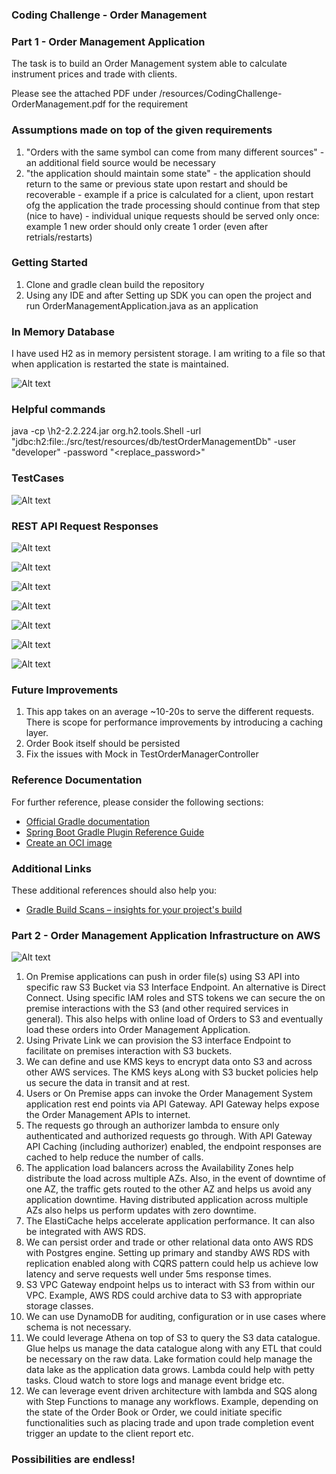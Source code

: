 ### Coding Challenge - Order Management

### Part 1 - Order Management Application

The task is to build an Order Management system able to calculate instrument prices and trade with clients.

Please see the attached PDF under /resources/CodingChallenge-OrderManagement.pdf for the requirement

### Assumptions made on top of the given requirements
1. "Orders with the same symbol can come from many different sources" - an additional field source would be necessary
2. "the application should maintain some state"
        - the application should return to the same or previous state upon restart and should be recoverable - example if a price is calculated for a client, upon restart ofg the application the trade processing should continue from that step (nice to have)
        - individual unique requests should be served only once: example 1 new order should only create 1 order (even after retrials/restarts)

### Getting Started
1. Clone and gradle clean build the repository
2. Using any IDE and after Setting up SDK you can open the project and run OrderManagementApplication.java as an application

### In Memory Database
I have used H2 as in memory persistent storage. I am writing to a file so that when application is restarted the state is maintained.

![Alt text](/images/H2InMemory.png?raw=true "H2 In Memory")

### Helpful commands
java -cp <location>\h2-2.2.224.jar org.h2.tools.Shell -url "jdbc:h2:file:./src/test/resources/db/testOrderManagementDb" -user "developer" -password "<replace_password>"

### TestCases

![Alt text](/images/TestCasesExecution.png?raw=true "TDD Approach")

### REST API Request Responses

![Alt text](/images/AddNewOrder.png?raw=true "Add New Order")

![Alt text](/images/RemoveOrder.png?raw=true "Remove Order")

![Alt text](/images/ModifyOrder.png?raw=true "Modify Order")

![Alt text](/images/OrderNotFound.png?raw=true "Order Not Found")

![Alt text](/images/CalculatedPrice.png?raw=true "Calculate Price")

![Alt text](/images/PlacedTrade.png?raw=true "Placed Trade")

![Alt text](/images/BalanceAfterTrade.png?raw=true "Balance After Trade")

### Future Improvements
1. This app takes on an average ~10-20s to serve the different requests. There is scope for performance improvements by introducing a caching layer.
2. Order Book itself should be persisted
3. Fix the issues with Mock in TestOrderManagerController

### Reference Documentation
For further reference, please consider the following sections:

* [Official Gradle documentation](https://docs.gradle.org)
* [Spring Boot Gradle Plugin Reference Guide](https://docs.spring.io/spring-boot/docs/3.2.5/gradle-plugin/reference/html/)
* [Create an OCI image](https://docs.spring.io/spring-boot/docs/3.2.5/gradle-plugin/reference/html/#build-image)

### Additional Links
These additional references should also help you:

* [Gradle Build Scans – insights for your project's build](https://scans.gradle.com#gradle)


### Part 2 - Order Management Application Infrastructure on AWS

![Alt text](/images/CCIntHighLevelDesign.png?raw=true "Order Management AWS Infrastructure")

1. On Premise applications can push in order file(s) using S3 API into specific raw S3 Bucket via S3 Interface Endpoint. An alternative is Direct Connect. Using specific IAM roles and STS tokens we can secure the on premise interactions with the S3 (and other required services in general). This also helps with online load of Orders to S3 and eventually load these orders into Order Management Application.
2. Using Private Link we can provision the S3 interface Endpoint to facilitate on premises interaction with S3 buckets.
3. We can define and use KMS keys to encrypt data onto S3 and across other AWS services. The KMS keys aLong with S3 bucket policies help us secure the data in transit and at rest.
4. Users or On Premise apps can invoke the Order Management System application rest end points via API Gateway. API Gateway helps expose the Order Management APIs to internet.
5. The requests go through an authorizer lambda to ensure only authenticated and authorized requests go through. With API Gateway API Caching (including authorizer) enabled, the endpoint responses are cached to help reduce the number of calls.  
6. The application load balancers across the Availability Zones help distribute the load across multiple AZs. Also, in the event of downtime of one AZ, the traffic gets routed to the other AZ and helps us avoid any application downtime. Having distributed application across multiple AZs also helps us perform updates with zero downtime.
7. The ElastiCache helps accelerate application performance. It can also be integrated with AWS RDS. 
8. We can persist order and trade or other relational data onto AWS RDS with Postgres engine. Setting up primary and standby AWS RDS with replication enabled along with CQRS pattern could help us achieve low latency and serve requests well under 5ms response times.
9. S3 VPC Gateway endpoint helps us to interact with S3 from within our VPC. Example, AWS RDS could archive data to S3 with appropriate storage classes.  
10. We can use DynamoDB for auditing, configuration or in use cases where schema is not necessary.
11. We could leverage Athena on top of S3 to query the S3 data catalogue. Glue helps us manage the data catalogue along with any ETL that could be necessary on the raw data. Lake formation could help manage the data lake as the application data grows. Lambda could help with petty tasks. Cloud watch to store logs and manage event bridge etc.
12. We can leverage event driven architecture with lambda and SQS along with Step Functions to manage any workflows. Example, depending on the state of the Order Book or Order, we could initiate specific functionalities such as placing trade and upon trade completion event trigger an update to the client report etc. 

### Possibilities are endless!